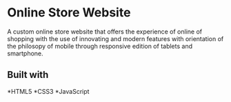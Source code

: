 # Online Store Website

A custom online store website that offers the experience of online of shopping with the use of innovating and modern features with orientation of the philosopy of mobile through responsive edition of tablets and smartphone.

## Built with

*HTML5
*CSS3
*JavaScript
